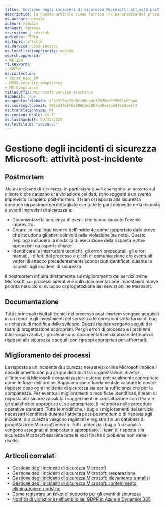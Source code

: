 ```yaml
---
title: 'Gestione degli incidenti di sicurezza Microsoft: attività post-incidente'
description: In questo articolo viene fornita una panoramica del processo di attività post-incidente di gestione degli incidenti di sicurezza nei servizi online Microsoft.
ms.author: robmazz
author: robmazz
manager: laurawi
ms.reviewer: sosstah
audience: ITPro
ms.topic: article
ms.service: O365-seccomp
ms.localizationpriority: medium
search.appverid:
- MET150
f1.keywords:
- NOCSH
ms.collection:
- Strat_O365_IP
- M365-security-compliance
- MS-Compliance
titleSuffix: Microsoft Service Assurance
hideEdit: true
ms.openlocfilehash: 820c912dc55d5cc98cedc38676b5039591cf5baa
ms.sourcegitcommit: 997dd3f66f65686c2e38b7e30e67add426dce5f3
ms.translationtype: MT
ms.contentlocale: it-IT
ms.lasthandoff: 09/12/2021
ms.locfileid: "59159571"
---
```

# <a name="microsoft-security-incident-management-post-incident-activity"></a>Gestione degli incidenti di sicurezza Microsoft: attività post-incidente

## <a name="postmortem"></a>Postmortem

Alcuni incidenti di sicurezza, in particolare quelli che hanno un impatto sul cliente o che causano una violazione dei dati, sono soggetti a un evento imprevisto completo post-mortem. Il team di risposta alla sicurezza conduce un postmortem dettagliato con tutte le parti coinvolte nella risposta a eventi imprevisti di sicurezza a:

- Documentare la sequenza di eventi che hanno causato l'evento imprevisto.
- Creare un riepilogo tecnico dell'incidente come supportato dalle prove che includono gli attori coinvolti nella violazione (se noto). Questo riepilogo includerà la modalità di esecuzione della risposta e altre operazioni da asporto chiave.
- Identificare le interruzioni tecniche, gli errori procedurali, gli errori manuali, i difetti del processo e glitch di comunicazione e/o eventuali vettori di attacco precedentemente sconosciuti identificati durante la risposta agli incidenti di sicurezza.

Il postmortem influirà direttamente sul miglioramento dei servizi online Microsoft, sui processi operativi e sulla documentazione impostando nuove priorità nel ciclo di sviluppo di progettazione dei servizi online Microsoft.

## <a name="documentation"></a>Documentazione

Tutti i principali risultati tecnici del processo post-mortem vengono acquisiti in un report e gli investimenti nel servizio o le correzioni sotto forma di bug o richieste di modifica dello sviluppo. Questi risultati vengono seguiti dai team di progettazione appropriati. Per gli errori di processo e i problemi inter-organizzativi, i problemi sono documentati nel database del team di risposta alla sicurezza e seguiti con i gruppi appropriati per affrontarli.

## <a name="process-improvement"></a>Miglioramento dei processi

La risposta a un incidente di sicurezza nei servizi online Microsoft implica il coordinamento con più gruppi distribuiti tra organizzazioni diverse all'interno di Microsoft e organizzazioni esterne potenzialmente appropriate come le forze dell'ordine. Sappiamo che è fondamentale valutare le nostre risposte dopo ogni incidente di sicurezza sia per la sufficienza che per la completezza. Per eventuali miglioramenti o modifiche identificati, il team di risposta alla sicurezza valuta i suggerimenti in consultazione con i team e gli stakeholder appropriati e, se appropriato, li incorpora nelle procedure operative standard. Tutte le modifiche, i bug o i miglioramenti del servizio necessari identificati durante l'attività post-postmortem o di risposta agli incidenti di sicurezza vengono registrati e registrati in un database di progettazione Microsoft interno. Tutti i potenziali bug o funzionalità vengono assegnati al proprietario appropriato. Il team di risposta alla sicurezza Microsoft esamina tutte le voci finché il problema non viene risolto.

## <a name="related-articles"></a>Articoli correlati

- [Gestione degli incidenti di sicurezza Microsoft](assurance-security-incident-management.md)
- [Gestione degli incidenti di sicurezza Microsoft: preparazione](assurance-sim-preparation.md)
- [Gestione degli incidenti di sicurezza Microsoft: rilevamento e analisi](assurance-sim-detection-analysis.md)
- [Gestione degli incidenti di sicurezza Microsoft: contenimento, eliminazione e ripristino](assurance-sim-containment-eradication-recovery.md)
- [Come registrare un ticket di supporto per gli eventi di sicurezza](/azure/security/fundamentals/event-support-ticket)
- [Notifica di violazione nell'ambito del GDPR in Azure e Dynamics 365](/compliance/regulatory/gdpr-breach-azure-dynamics)
